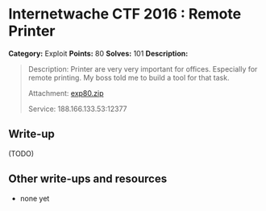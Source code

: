 # Internetwache CTF 2016 : Remote Printer

**Category:** Exploit
**Points:** 80
**Solves:** 101
**Description:**

> Description: Printer are very very important for offices. Especially for remote printing. My boss told me to build a tool for that task.
> 
> 
> Attachment: [exp80.zip](./exp80.zip)
> 
> 
> Service: 188.166.133.53:12377


## Write-up

(TODO)

## Other write-ups and resources

* none yet
